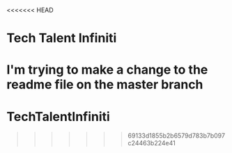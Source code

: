 <<<<<<< HEAD
# Tech Talent Infiniti
I'm trying to make a change to the readme file on the master branch
=======
# TechTalentInfiniti


>>>>>>> 69133d1855b2b6579d783b7b097c24463b224e41
